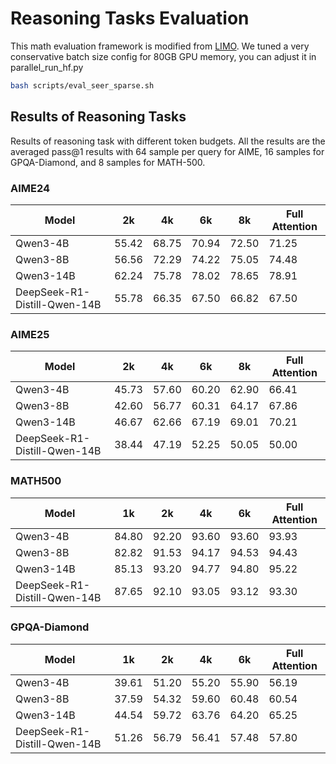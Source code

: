 # Reasoning Tasks Evaluation


This math evaluation framework is modified from [LIMO](https://github.com/GAIR-NLP/LIMO/blob/main/eval). We tuned a very conservative batch size config for 80GB GPU memory, you can adjust it in parallel_run_hf.py

```bash
bash scripts/eval_seer_sparse.sh 
```

## Results of Reasoning Tasks

Results of reasoning task with different token budgets. 
All the results are the averaged pass@1 results with 64 sample per query for AIME, 16 samples for GPQA-Diamond, and 8 samples for MATH-500.

### AIME24

| Model                         | 2k    | 4k    | 6k    | 8k    | Full Attention |
|-------------------------------|-------|-------|-------|-------|----------------|
| Qwen3-4B                      | 55.42 | 68.75 | 70.94 | 72.50 | 71.25          |
| Qwen3-8B                      | 56.56 | 72.29 | 74.22 | 75.05 | 74.48          |
| Qwen3-14B                     | 62.24 | 75.78 | 78.02 | 78.65 | 78.91          |
| DeepSeek-R1-Distill-Qwen-14B  | 55.78 | 66.35 | 67.50 | 66.82 | 67.50          |


### AIME25

| Model                         | 2k    | 4k    | 6k    | 8k    | Full Attention |
|-------------------------------|-------|-------|-------|-------|----------------|
| Qwen3-4B                      | 45.73 | 57.60 | 60.20 | 62.90 | 66.41          |
| Qwen3-8B                      | 42.60 | 56.77 | 60.31 | 64.17 | 67.86          |
| Qwen3-14B                     | 46.67 | 62.66 | 67.19 | 69.01 | 70.21          |
| DeepSeek-R1-Distill-Qwen-14B  | 38.44 | 47.19 | 52.25 | 50.05 | 50.00          |


### MATH500

| Model                         | 1k    | 2k    | 4k    | 6k    | Full Attention |
|-------------------------------|-------|-------|-------|-------|----------------|
| Qwen3-4B                      | 84.80 | 92.20 | 93.60 | 93.60 | 93.93          |
| Qwen3-8B                      | 82.82 | 91.53 | 94.17 | 94.53 | 94.43          |
| Qwen3-14B                     | 85.13 | 93.20 | 94.77 | 94.80 | 95.22          |
| DeepSeek-R1-Distill-Qwen-14B  | 87.65 | 92.10 | 93.05 | 93.12 | 93.30          |


### GPQA-Diamond

| Model                         | 1k    | 2k    | 4k    | 6k    | Full Attention |
|-------------------------------|-------|-------|-------|-------|----------------|
| Qwen3-4B                      | 39.61 | 51.20 | 55.20 | 55.90 | 56.19          |
| Qwen3-8B                      | 37.59 | 54.32 | 59.60 | 60.48 | 60.54          |
| Qwen3-14B                     | 44.54 | 59.72 | 63.76 | 64.20 | 65.25          |
| DeepSeek-R1-Distill-Qwen-14B  | 51.26 | 56.79 | 56.41 | 57.48 | 57.80          |